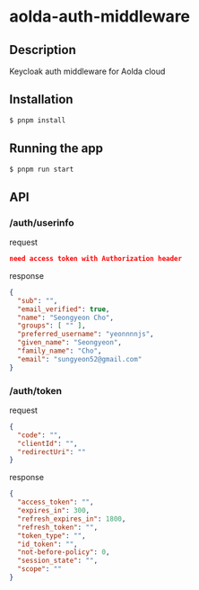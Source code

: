 # aolda-auth-middleware

## Description

Keycloak auth middleware for Aolda cloud

## Installation

```bash
$ pnpm install
```

## Running the app

```bash
$ pnpm run start
```

## API

### /auth/userinfo
request
```json
need access token with Authorization header
```
response
```json
{
  "sub": "",
  "email_verified": true,
  "name": "Seongyeon Cho",
  "groups": [ "" ],
  "preferred_username": "yeonnnnjs",
  "given_name": "Seongyeon",
  "family_name": "Cho",
  "email": "sungyeon52@gmail.com"
}
```

### /auth/token
request
```json
{
  "code": "",
  "clientId": "",
  "redirectUri": ""
}
```
response
```json
{
  "access_token": "",
  "expires_in": 300,
  "refresh_expires_in": 1800,
  "refresh_token": "",
  "token_type": "",
  "id_token": "",
  "not-before-policy": 0,
  "session_state": "",
  "scope": ""
}

```